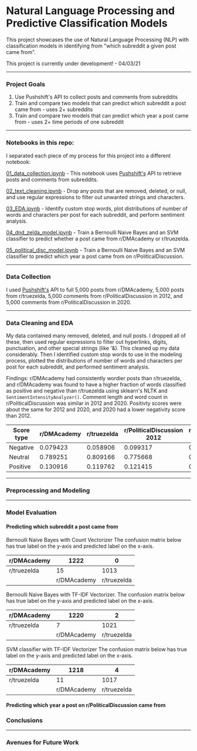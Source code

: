 # Natural Language Processing and Predictive Classification Models

This project showcases the use of Natural Language Processing (NLP) with classification models in identifying from "which subreddit a given post came from". 

This project is currently under development! - 04/03/21

---

### Project Goals

1. Use Pushshift's API to collect posts and comments from subreddits
2. Train and compare two models that can predict which subreddit a post came from - uses 2+ subreddits
3. Train and compare two models that can predict which year a post came from - uses 2+ time periods of one subreddit


---

### Notebooks in this repo:

I separated each piece of my process for this project into a different notebook:

[01_data_collection.ipynb](https://git.generalassemb.ly/dgumustel/project_3/blob/master/notebooks/01_data_collection.ipynb) - This notebook uses [Pushshift's](https://github.com/pushshift/api) API to retrieve posts and comments from subreddits. 

[02_text_cleaning.ipynb](https://git.generalassemb.ly/dgumustel/project_3/blob/master/notebooks/02_text_cleaning.ipynb) - Drop any posts that are removed, deleted, or null, and use regular expressions to filter out unwanted strings and characters.

[03_EDA.ipynb](https://git.generalassemb.ly/dgumustel/project_3/blob/master/notebooks/03_EDA.ipynb) - Identify custom stop words, plot distributions of number of words and characters per post for each subreddit, and perform sentiment analysis.

[04_dnd_zelda_model.ipynb](https://git.generalassemb.ly/dgumustel/project_3/blob/master/notebooks/04_dnd_zelda_model.ipynb) - Train a Bernoulli Naive Bayes and an SVM classifier to predict whether a post came from r/DMAcademy or r/truezelda.

[05_political_disc_model.ipynb](https://git.generalassemb.ly/dgumustel/project_3/blob/master/notebooks/05_political_disc_model.ipynb) - Train a Bernoulli Naive Bayes and an SVM classifier to predict which year a post came from on r/PolitlcalDiscussion.

---

### Data Collection

I used [Pushshift's](https://github.com/pushshift/api) API to full 5,000 posts from r/DMAcademy, 5,000 posts from r/truezelda, 5,000 comments from r/PoliticalDiscussion in 2012, and 5,000 comments from r/PoliticalDiscussion in 2020. 

---

### Data Cleaning and EDA

My data contained many removed, deleted, and null posts. I dropped all of these, then used regular expressions to filter out hyperlinks, digits, punctuation, and other special strings (like '&amp;). This cleaned up my data considerably. Then I identified custom stop words to use in the modeling process, plotted the distributions of number of words and characters per post for each subreddit, and performed sentiment analysis. 

Findings: r/DMAcademy had consistently wordier posts than r/truezelda, and r/DMAcademy was found to have a higher fraction of words classified as positive and negative than r/truezelda using sklearn's NLTK and `SentimentIntensityAnalyzer()`. Comment length and word count in r/PoliticalDiscussion was similar in 2012 and 2020. Positivty scores were about the same for 2012 and 2020, and 2020 had a lower negativity score than 2012. 

| Score type | r/DMAcademy | r/truezelda | r/PoliticalDiscussion 2012 | r/PoliticalDiscussion 2020 |
|------------|-------------|-------------|----------------------------|----------------------------|
| Negative   | 0.079423    | 0.058906    | 0.099317                   | 0.085801                   |
| Neutral    | 0.789251    | 0.809166    | 0.775668                   | 0.791869                   |
| Positive   | 0.130916    | 0.119762    | 0.121415                   | 0.119317                   |

---

### Preprocessing and Modeling



---


### Model Evaluation

#### Predicting which subreddit a post came from

Bernoulli Naive Bayes with Count Vectorizer
The confusion matrix below has true label on the y-axis and predicted label on the x-axis.



| r/DMAcademy | 1222        | 0           |
|-------------|-------------|-------------|
| r/truezelda | 15          | 1013        |
|             | r/DMAcademy | r/truezelda |



Bernoulli Naive Bayes with TF-IDF Vectorizer. 
The confusion matrix below has true label on the y-axis and predicted label on the x-axis.



| r/DMAcademy | 1220        | 2           |
|-------------|-------------|-------------|
| r/truezelda | 7           | 1021        |
|             | r/DMAcademy | r/truezelda |


SVM classifier with TF-IDF Vectorizer
The confusion matrix below has true label on the y-axis and predicted label on the x-axis.



| r/DMAcademy | 1218        | 4           |
|-------------|-------------|-------------|
| r/truezelda | 11          | 1017        |
|             | r/DMAcademy | r/truezelda |

#### Predicting which year a post on r/PoliticalDiscussion came from




### Conclusions

---

### Avenues for Future Work

